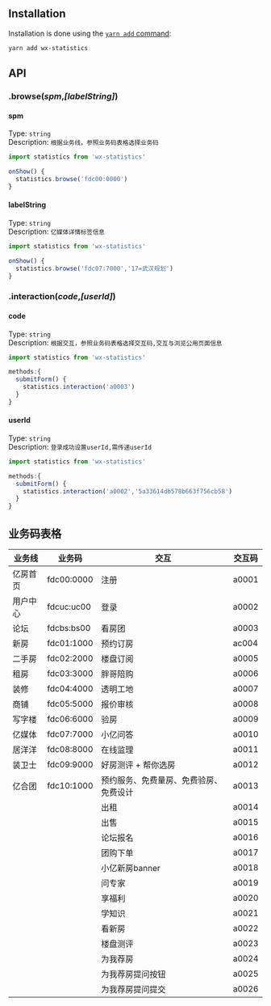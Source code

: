 <br/>

## Installation

Installation is done using the [`yarn add` command](http://192.168.1.141:4873/#/detail/wx-statistics):

```sh
yarn add wx-statistics
```

## API

### .browse(*spm*,*[labelString]*)

#### spm

Type: `string`<br>
Description: `根据业务线，参照业务码表格选择业务码`

```js
import statistics from 'wx-statistics'

onShow() {
  statistics.browse('fdc00:0000')
}
```
#### labelString

Type: `string`<br>
Description: `亿媒体详情标签信息`

```js
import statistics from 'wx-statistics'

onShow() {
  statistics.browse('fdc07:7000','17=武汉规划')
}
```

### .interaction(*code*,*[userId]*)

#### code

Type: `string`<br>
Description: `根据交互，参照业务码表格选择交互码,交互与浏览公用页面信息`

```js
import statistics from 'wx-statistics'

methods:{
  submitForm() {
    statistics.interaction('a0003')
  }
}     
```
#### userId

Type: `string`<br>
Description: `登录成功设置userId,需传递userId`

```js
import statistics from 'wx-statistics'

methods:{
  submitForm() {
    statistics.interaction('a0002','5a33614db578b663f756cb58')
  }
}     
```

## 业务码表格

| 业务线   | 业务码     | 交互                                   | 交互码 |
| -------- | ---------- | -------------------------------------- | ------ |
| 亿房首页 | fdc00:0000 | 注册                                   | a0001  |
| 用户中心 | fdcuc:uc00 | 登录                                   | a0002  |
| 论坛     | fdcbs:bs00 | 看房团                                 | a0003  |
| 新房     | fdc01:1000 | 预约订房                               | ac004  |
| 二手房   | fdc02:2000 | 楼盘订阅                               | a0005  |
| 租房     | fdc03:3000 | 胖哥陪购                               | a0006  |
| 装修     | fdc04:4000 | 透明工地                               | a0007  |
| 商铺     | fdc05:5000 | 报价审核                               | a0008  |
| 写字楼   | fdc06:6000 | 验房                                   | a0009  |
| 亿媒体   | fdc07:7000 | 小亿问答                               | a0010  |
| 居洋洋   | fdc08:8000 | 在线监理                               | a0011  |
| 装卫士   | fdc09:9000 | 好房测评 + 帮你选房                    | a0012  |
| 亿合团   | fdc10:1000 | 预约服务、免费量房、免费验房、免费设计 | a0013  |
|          |            | 出租                                   | a0014  |
|          |            | 出售                                   | a0015  |
|          |            | 论坛报名                               | a0016  |
|          |            | 团购下单                               | a0017  |
|          |            | 小亿新房banner                         | a0018  |
|          |            | 问专家                                 | a0019  |
|          |            | 享福利                                 | a0020  |
|          |            | 学知识                                 | a0021  |
|          |            | 看新房                                 | a0022  |
|          |            | 楼盘测评                               | a0023  |
|          |            | 为我荐房                               | a0024  |
|          |            | 为我荐房提问按钮                       | a0025  |
|          |            | 为我荐房提问提交                       | a0026  |

